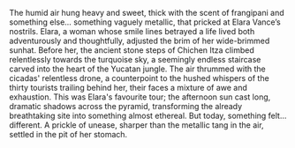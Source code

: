 The humid air hung heavy and sweet, thick with the scent of frangipani and something else… something vaguely metallic, that pricked at Elara Vance’s nostrils.  Elara, a woman whose smile lines betrayed a life lived both adventurously and thoughtfully, adjusted the brim of her wide-brimmed sunhat.  Before her, the ancient stone steps of Chichen Itza climbed relentlessly towards the turquoise sky, a seemingly endless staircase carved into the heart of the Yucatan jungle.  The air thrummed with the cicadas' relentless drone, a counterpoint to the hushed whispers of the thirty tourists trailing behind her, their faces a mixture of awe and exhaustion.  This was Elara's favourite tour; the afternoon sun cast long, dramatic shadows across the pyramid, transforming the already breathtaking site into something almost ethereal.  But today, something felt… different.  A prickle of unease, sharper than the metallic tang in the air, settled in the pit of her stomach.
